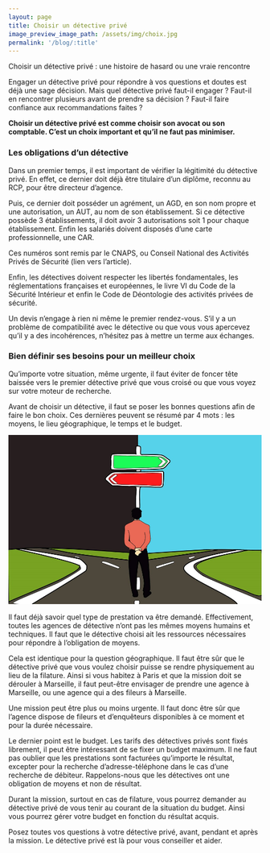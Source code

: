 ```yaml
---
layout: page
title: Choisir un détective privé
image_preview_image_path: /assets/img/choix.jpg
permalink: '/blog/:title'
---
```


Choisir un d&eacute;tective priv&eacute; : une histoire de hasard ou une vraie rencontre

Engager un d&eacute;tective priv&eacute; pour r&eacute;pondre &agrave; vos questions et doutes est d&eacute;j&agrave; une sage d&eacute;cision. Mais quel d&eacute;tective priv&eacute; faut-il engager ? Faut-il en rencontrer plusieurs avant de prendre sa d&eacute;cision ? Faut-il faire confiance aux recommandations faites ?

**Choisir un d&eacute;tective priv&eacute; est comme choisir son avocat ou son comptable. C’est un choix important et qu’il ne faut pas minimiser.**

### Les obligations d’un d&eacute;tective

Dans un premier temps, il est important de v&eacute;rifier la l&eacute;gitimit&eacute; du d&eacute;tective priv&eacute;. En effet, ce dernier doit d&eacute;j&agrave; &ecirc;tre titulaire d’un dipl&ocirc;me, reconnu au RCP, pour &ecirc;tre directeur d’agence.

Puis, ce dernier doit poss&eacute;der un agr&eacute;ment, un AGD, en son nom propre et une autorisation, un AUT, au nom de son &eacute;tablissement. Si ce d&eacute;tective poss&egrave;de 3 &eacute;tablissements, il doit avoir 3 autorisations soit 1 pour chaque &eacute;tablissement. Enfin les salari&eacute;s doivent dispos&eacute;s d’une carte professionnelle, une CAR.

Ces num&eacute;ros sont remis par le CNAPS, ou Conseil National des Activit&eacute;s Priv&eacute;s de S&eacute;curit&eacute; (lien vers l’article).

Enfin, les d&eacute;tectives doivent respecter les libert&eacute;s fondamentales, les r&eacute;glementations fran&ccedil;aises et europ&eacute;ennes, le livre VI du Code de la S&eacute;curit&eacute; Int&eacute;rieur et enfin le Code de D&eacute;ontologie des activit&eacute;s priv&eacute;es de s&eacute;curit&eacute;.

Un devis n’engage &agrave; rien ni m&ecirc;me le premier rendez-vous. S’il y a un probl&egrave;me de compatibilit&eacute; avec le d&eacute;tective ou que vous vous apercevez qu’il y a des incoh&eacute;rences, n’h&eacute;sitez pas &agrave; mettre un terme aux &eacute;changes.

### Bien d&eacute;finir ses besoins pour un meilleur choix

Qu’importe votre situation, m&ecirc;me urgente, il faut &eacute;viter de foncer t&ecirc;te baiss&eacute;e vers le premier d&eacute;tective priv&eacute; que vous crois&eacute; ou que vous voyez sur votre moteur de recherche.

Avant de choisir un d&eacute;tective, il faut se poser les bonnes questions afin de faire le bon choix. Ces derni&egrave;res peuvent se r&eacute;sum&eacute; par 4 mots : les moyens, le lieu g&eacute;ographique, le temps et le budget.

![](/uploads/décision.jpg)

Il faut d&eacute;j&agrave; savoir quel type de prestation va &ecirc;tre demand&eacute;. Effectivement, toutes les agences de d&eacute;tective n’ont pas les m&ecirc;mes moyens humains et techniques. Il faut que le d&eacute;tective choisi ait les ressources n&eacute;cessaires pour r&eacute;pondre &agrave; l’obligation de moyens.

Cela est identique pour la question g&eacute;ographique. Il faut &ecirc;tre s&ucirc;r que le d&eacute;tective priv&eacute; que vous voulez choisir puisse se rendre physiquement au lieu de la filature. Ainsi si vous habitez &agrave; Paris et que la mission doit se d&eacute;rouler &agrave; Marseille, il faut peut-&ecirc;tre envisager de prendre une agence &agrave; Marseille, ou une agence qui a des fileurs &agrave; Marseille.

Une mission peut &ecirc;tre plus ou moins urgente. Il faut donc &ecirc;tre s&ucirc;r que l’agence dispose de fileurs et d’enqu&ecirc;teurs disponibles &agrave; ce moment et pour la dur&eacute;e n&eacute;cessaire.

Le dernier point est le budget. Les tarifs des d&eacute;tectives priv&eacute;s sont fix&eacute;s librement, il peut &ecirc;tre int&eacute;ressant de se fixer un budget maximum. Il ne faut pas oublier que les prestations sont factur&eacute;es qu’importe le r&eacute;sultat, excepter pour la recherche d’adresse-t&eacute;l&eacute;phone dans le cas d’une recherche de d&eacute;biteur. Rappelons-nous que les d&eacute;tectives ont une obligation de moyens et non de r&eacute;sultat.

Durant la mission, surtout en cas de filature, vous pourrez demander au d&eacute;tective priv&eacute; de vous tenir au courant de la situation du budget. Ainsi vous pourrez g&eacute;rer votre budget en fonction du r&eacute;sultat acquis.

Posez toutes vos questions &agrave; votre d&eacute;tective priv&eacute;, avant, pendant et apr&egrave;s la mission. Le d&eacute;tective priv&eacute; est l&agrave; pour vous conseiller et aider.